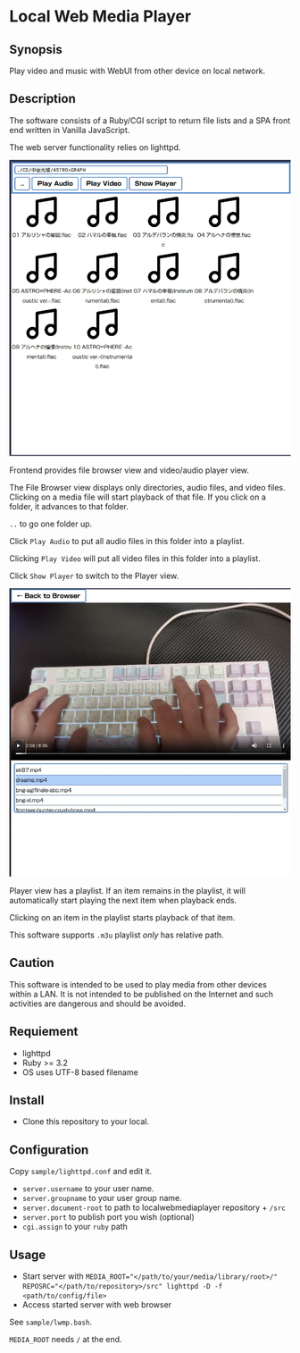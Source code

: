 # Local Web Media Player

## Synopsis

Play video and music with WebUI from other device on local network.

## Description

The software consists of a Ruby/CGI script to return file lists and a SPA front end written in Vanilla JavaScript.

The web server functionality relies on lighttpd.

![Browser View](./filebrowser.webp)

Frontend provides file browser view and video/audio player view.

The File Browser view displays only directories, audio files, and video files.
Clicking on a media file will start playback of that file.
If you click on a folder, it advances to that folder.

`..` to go one folder up.

Click `Play Audio` to put all audio files in this folder into a playlist.

Clicking `Play Video` will put all video files in this folder into a playlist.

Click `Show Player` to switch to the Player view.

![Player view](./videoplayer.webp)

Player view has a playlist.
If an item remains in the playlist, it will automatically start playing the next item when playback ends.

Clicking on an item in the playlist starts playback of that item.

This software supports `.m3u` playlist *only* has relative path.

## Caution

This software is intended to be used to play media from other devices within a LAN.
It is not intended to be published on the Internet and such activities are dangerous and should be avoided.

## Requiement

* lighttpd
* Ruby >= 3.2
* OS uses UTF-8 based filename

## Install

* Clone this repository to your local.

## Configuration

Copy `sample/lighttpd.conf` and edit it.

* `server.username` to your user name.
* `server.groupname` to your user group name.
* `server.document-root` to path to localwebmediaplayer repository + `/src`
* `server.port` to publish port you wish (optional)
* `cgi.assign` to your `ruby` path

## Usage

* Start server with `MEDIA_ROOT="</path/to/your/media/library/root>/" REPOSRC="</path/to/repository>/src" lighttpd -D -f <path/to/config/file>`
* Access started server with web browser

See `sample/lwmp.bash`.

`MEDIA_ROOT` needs `/` at the end.